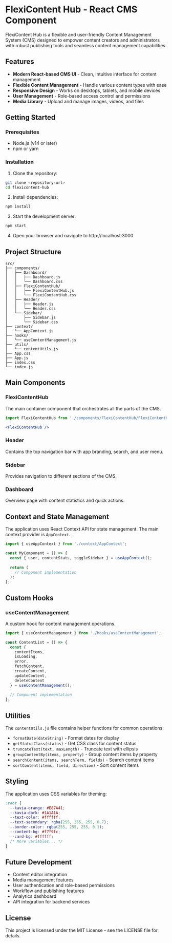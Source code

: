 # FlexiContent Hub - React CMS Component

FlexiContent Hub is a flexible and user-friendly Content Management System (CMS) designed to empower content creators and administrators with robust publishing tools and seamless content management capabilities.

## Features

- **Modern React-based CMS UI** - Clean, intuitive interface for content management
- **Flexible Content Management** - Handle various content types with ease
- **Responsive Design** - Works on desktops, tablets, and mobile devices
- **User Management** - Role-based access control and permissions
- **Media Library** - Upload and manage images, videos, and files

## Getting Started

### Prerequisites

- Node.js (v14 or later)
- npm or yarn

### Installation

1. Clone the repository:
```bash
git clone <repository-url>
cd flexicontent-hub
```

2. Install dependencies:
```bash
npm install
```

3. Start the development server:
```bash
npm start
```

4. Open your browser and navigate to http://localhost:3000

## Project Structure

```
src/
├── components/
│   ├── Dashboard/
│   │   ├── Dashboard.js
│   │   └── Dashboard.css
│   ├── FlexiContentHub/
│   │   ├── FlexiContentHub.js
│   │   └── FlexiContentHub.css
│   ├── Header/
│   │   ├── Header.js
│   │   └── Header.css
│   └── Sidebar/
│       ├── Sidebar.js
│       └── Sidebar.css
├── context/
│   └── AppContext.js
├── hooks/
│   └── useContentManagement.js
├── utils/
│   └── contentUtils.js
├── App.css
├── App.js
├── index.css
└── index.js
```

## Main Components

### FlexiContentHub

The main container component that orchestrates all the parts of the CMS.

```jsx
import FlexiContentHub from './components/FlexiContentHub/FlexiContentHub';

<FlexiContentHub />
```

### Header

Contains the top navigation bar with app branding, search, and user menu.

### Sidebar

Provides navigation to different sections of the CMS.

### Dashboard

Overview page with content statistics and quick actions.

## Context and State Management

The application uses React Context API for state management. The main context provider is `AppContext`.

```jsx
import { useAppContext } from './context/AppContext';

const MyComponent = () => {
  const { user, contentStats, toggleSidebar } = useAppContext();
  
  return (
    // Component implementation
  );
};
```

## Custom Hooks

### useContentManagement

A custom hook for content management operations.

```jsx
import { useContentManagement } from './hooks/useContentManagement';

const ContentList = () => {
  const {
    contentItems,
    isLoading,
    error,
    fetchContent,
    createContent,
    updateContent,
    deleteContent
  } = useContentManagement();
  
  // Component implementation
};
```

## Utilities

The `contentUtils.js` file contains helper functions for common operations:

- `formatDate(dateString)` - Format dates for display
- `getStatusClass(status)` - Get CSS class for content status
- `truncateText(text, maxLength)` - Truncate text with ellipsis
- `groupContentBy(items, property)` - Group content items by property
- `searchContent(items, searchTerm, fields)` - Search content items
- `sortContent(items, field, direction)` - Sort content items

## Styling

The application uses CSS variables for theming:

```css
:root {
  --kavia-orange: #E87A41;
  --kavia-dark: #1A1A1A;
  --text-color: #ffffff;
  --text-secondary: rgba(255, 255, 255, 0.7);
  --border-color: rgba(255, 255, 255, 0.1);
  --content-bg: #f7f9fc;
  --card-bg: #ffffff;
  /* More variables... */
}
```

## Future Development

- Content editor integration
- Media management features
- User authentication and role-based permissions
- Workflow and publishing features
- Analytics dashboard
- API integration for backend services

## License

This project is licensed under the MIT License - see the LICENSE file for details.
